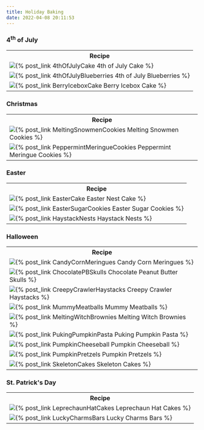 ```yaml
---
title: Holiday Baking
date: 2022-04-08 20:11:53
---
```


<h3>4<sup>th</sup> of July</h3>
<table>
    <tr>
        <th>Recipe</th>
    </tr>
    <tr>
        <td><img class="index-image" src="/images/July4Cake2.jpg" />{% post_link 4thOfJulyCake 4th of July Cake %}</td>
    </tr>
    <tr>
        <td><img class="index-image" src="/images/July4Blueberries2.jpg" />{% post_link 4thOfJulyBlueberries 4th of July Blueberries %}</td>
    </tr>
    <tr>
        <td><img class="index-image" src="/images/BerryIceboxCake2.jpg" />{% post_link BerryIceboxCake Berry Icebox Cake %}</td>
    </tr>
</table>

<h3>Christmas</h3>
<table>
    <tr>
        <th>Recipe</th>
    </tr>
    <tr>
        <td><img class="index-image" src="/images/MeltingSnowmenCookies5.jpg" />{% post_link MeltingSnowmenCookies Melting Snowmen Cookies %}</td>
    </tr>
    <tr>
        <td><img class="index-image" src="/images/PeppermintMeringueCookies1.jpg" />{% post_link PeppermintMeringueCookies Peppermint Meringue Cookies %}</td>
    </tr>
</table>

<h3>Easter</h3>
<table>
    <tr>
        <th>Recipe</th>
    </tr>
    <tr>
        <td><img class="index-image" src="/images/EasterCake1.jpg" />{% post_link EasterCake Easter Nest Cake %}</td>
    </tr>
    <tr>
        <td><img class="index-image" src="/images/EasterSugarCookies5.jpg" />{% post_link EasterSugarCookies Easter Sugar Cookies %}</td>
    </tr>
    <tr>
        <td><img class="index-image" src="/images/HaystackNests1.jpg" />{% post_link HaystackNests Haystack Nests %}</td>
    </tr>
</table>

<h3>Halloween</h3>
<table>
    <tr>
        <th>Recipe</th>
    </tr>
    <tr>
        <td><img class="index-image" src="/images/CandyCornMeringues9.jpg" />{% post_link CandyCornMeringues Candy Corn Meringues %}</td>
    </tr>
    <tr>
        <td><img class="index-image" src="/images/ChocolatePBSkulls7.jpg" />{% post_link ChocolatePBSkulls Chocolate Peanut Butter Skulls %}</td>
    </tr>
    <tr>
        <td><img class="index-image" src="/images/CreepyCrawlerHaystacks7.jpg" />{% post_link CreepyCrawlerHaystacks Creepy Crawler Haystacks %}</td>
    </tr>
    <tr>
        <td><img class="index-image" src="/images/MummyMeatballs3.jpg" />{% post_link MummyMeatballs Mummy Meatballs %}</td>
    </tr>
    <tr>
        <td><img class="index-image" src="/images/MeltingWitchBrownies3.jpg" />{% post_link MeltingWitchBrownies Melting Witch Brownies %}</td>
    </tr>
    <tr>
        <td><img class="index-image" src="/images/PukingPumpkinPasta1.jpg" />{% post_link PukingPumpkinPasta Puking Pumpkin Pasta %}</td>
    </tr>
    <tr>
        <td><img class="index-image" src="/images/PumpkinCheeseball9.jpg" />{% post_link PumpkinCheeseball Pumpkin Cheeseball %}</td>
    </tr>
    <tr>
        <td><img class="index-image" src="/images/PumpkinPretzels.jpg" />{% post_link PumpkinPretzels Pumpkin Pretzels %}</td>
    </tr>
    <tr>
        <td><img class="index-image" src="/images/SkeletonCakes6.jpg" />{% post_link SkeletonCakes Skeleton Cakes %}</td>
    </tr>
</table>

<h3>St. Patrick's Day</h3>
<table>
    <tr>
        <th>Recipe</th>
    </tr>
    <tr>
        <td><img class="index-image" src="/images/LeprechaunHatCakes12.jpg" />{% post_link LeprechaunHatCakes Leprechaun Hat Cakes %}</td>
    </tr>
    <tr>
        <td><img class="index-image" src="/images/LuckyCharmsBars6.jpg" />{% post_link LuckyCharmsBars Lucky Charms Bars %}</td>
    </tr>
</table>
